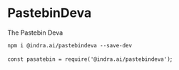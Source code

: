 # PastebinDeva

The Pastebin Deva

`npm i @indra.ai/pastebindeva --save-dev`

`const pasatebin = require('@indra.ai/pastebindeva')`;
